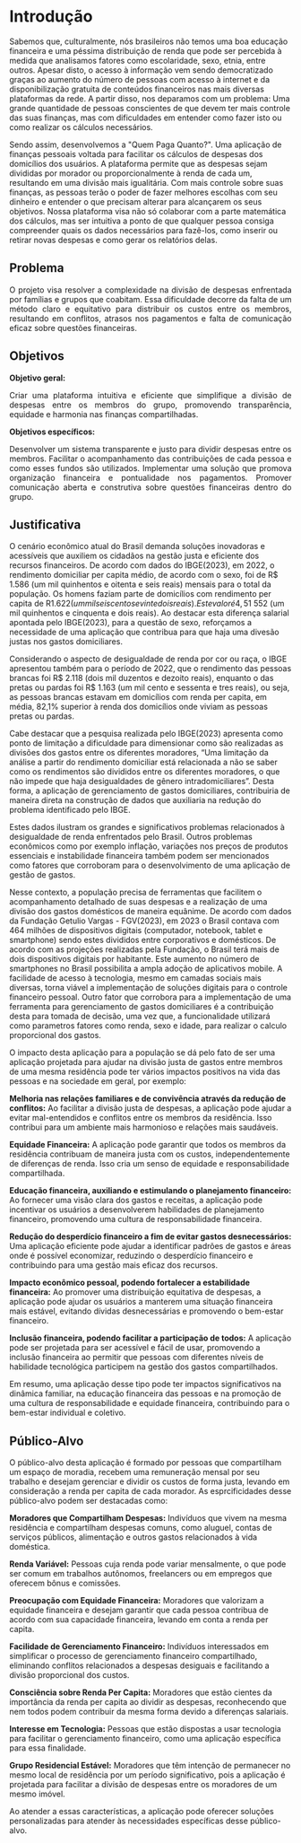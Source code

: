 # Introdução

Sabemos que, culturalmente, nós brasileiros não temos uma boa educação financeira e uma péssima distribuição de renda que pode ser percebida à medida que analisamos fatores como escolaridade, sexo, etnia, entre outros. Apesar disto, o acesso à informação vem sendo democratizado graças ao aumento do número de pessoas com acesso à internet e da disponibilização gratuita de conteúdos financeiros nas mais diversas plataformas da rede. A partir disso, nos deparamos com um problema: Uma grande quantidade de pessoas conscientes de que devem ter mais controle das suas finanças, mas com dificuldades em entender como fazer isto ou como realizar os cálculos necessários.

Sendo assim, desenvolvemos a "Quem Paga Quanto?". Uma aplicação de finanças pessoais voltada para facilitar os cálculos de despesas dos domicílios dos usuários. A plataforma permite que as despesas sejam divididas por morador ou proporcionalmente à renda de cada um, resultando em uma divisão mais igualitária. Com mais controle sobre suas finanças, as pessoas terão o poder de fazer melhores escolhas com seu dinheiro e entender o que precisam alterar para alcançarem os seus objetivos. Nossa plataforma visa não só colaborar com a parte matemática dos cálculos, mas ser intuitiva a ponto de que qualquer pessoa consiga compreender quais os dados necessários para fazê-los, como inserir ou retirar novas despesas e como gerar os relatórios delas.

## Problema
<p align="justify">O projeto visa resolver a complexidade na divisão de despesas enfrentada por famílias e grupos que coabitam. Essa dificuldade decorre da falta de um método claro e equitativo para distribuir os custos entre os membros, resultando em conflitos, atrasos nos pagamentos e falta de comunicação eficaz sobre questões financeiras.</p>

## Objetivos

<strong>Objetivo geral:</strong>
<p align="justify">Criar uma plataforma intuitiva e eficiente que simplifique a divisão de despesas entre os membros do grupo, promovendo transparência, equidade e harmonia nas finanças compartilhadas.</p>

<strong>Objetivos específicos:</strong>
<p align="justify">Desenvolver um sistema transparente e justo para dividir despesas entre os membros.
Facilitar o acompanhamento das contribuições de cada pessoa e como esses fundos são utilizados.
Implementar uma solução que promova organização financeira e pontualidade nos pagamentos.
Promover comunicação aberta e construtiva sobre questões financeiras dentro do grupo.</p>

## Justificativa

O cenário econômico atual do Brasil demanda soluções inovadoras e acessíveis que auxiliem os cidadãos na gestão justa e eficiente dos recursos financeiros. De acordo com dados do IBGE(2023), em 2022, o rendimento domiciliar per capita médio, de acordo com o sexo, foi de R$ 1.586 (um mil quinhentos e oitenta e seis reais) mensais para o total da população.
 Os homens faziam parte de domicílios com rendimento per capita de R$1.622 (um mil seiscentos e vinte dois reais). Este valor é 4,5% maior do que o valor encontrado para as mulheres, R$1 552 (um mil quinhentos e cinquenta e dois reais). 
Ao destacar esta diferença salarial apontada pelo IBGE(2023), para a questão de sexo, reforçamos a necessidade de uma aplicação que contribua para que haja uma divesão justas nos gastos domiciliares.

Considerando o aspecto de desigualdade de renda por cor ou raça, o IBGE apresentou também para o  período de 2022, que  o rendimento das pessoas brancas foi R$ 2.118 (dois mil duzentos e dezoito reais), enquanto o das pretas ou pardas foi R$ 1.163 (um mil cento e sessenta e tres reais), ou seja, as pessoas brancas estavam em domicílios com renda per capita, em média, 82,1% superior à renda dos domicílios onde viviam as pessoas pretas ou pardas. 

Cabe destacar que a pesquisa realizada pelo IBGE(2023) apresenta como ponto de limitação a dificuldade para dimensionar como são realizadas as divisões dos gastos entre os diferentes moradores, “Uma limitação da análise a partir do rendimento domiciliar está relacionada a não se saber como os rendimentos são divididos entre os diferentes moradores, o que não impede que haja desigualdades de gênero intradomiciliares”.
Desta forma, a aplicação de gerenciamento de gastos domiciliares, contribuiria de maneira direta na construção de dados que  auxiliaria  na redução do problema identificado pelo IBGE.

Estes dados ilustram os grandes e significativos problemas relacionados à desigualdade de renda enfrentados pelo Brasil.  Outros problemas econômicos como por exemplo inflação, variações nos preços de produtos essenciais e instabilidade financeira também podem ser mencionados como fatores que corroboram para o desenvolvimento de uma aplicação de gestão de gastos.

Nesse contexto, a população precisa de ferramentas que facilitem o acompanhamento detalhado de suas despesas e a realização de uma divisão dos gastos domésticos  de maneira equânime.
De acordo com dados da Fundação Getulio Vargas - FGV(2023), em 2023 o Brasil contava com 464 milhões de dispositivos digitais  (computador, notebook, tablet e smartphone) sendo estes divididos entre corporativos e domésticos. De acordo com as projeções realizadas pela Fundação, o Brasil terá mais de dois dispositivos digitais por habitante.
Este aumento no número de smartphones no Brasil possibilita a ampla adoção de aplicativos mobile. A facilidade de acesso à tecnologia, mesmo em camadas sociais mais diversas, torna viável a implementação de soluções digitais para o controle financeiro pessoal.
Outro fator que corrobora para a implementação de uma ferramenta para gerenciamento de gastos domiciliares é a  contribuição desta para tomada de decisão, uma vez que, a funcionalidade utilizará como parametros fatores como renda, sexo e idade, para realizar o  calculo proporcional dos gastos.

O impacto desta aplicação para a população se dá pelo fato de ser uma aplicação projetada para ajudar na divisão justa de gastos entre membros de uma mesma residência pode ter vários impactos positivos na vida das pessoas e na sociedade em geral, por exemplo:

**Melhoria nas relações familiares e de convivência através da redução de conflitos:** Ao facilitar a divisão justa de despesas, a aplicação pode ajudar a evitar mal-entendidos e conflitos entre os membros da residência. Isso contribui para um ambiente mais harmonioso e relações mais saudáveis.

**Equidade Financeira:** A aplicação pode garantir que todos os membros da residência contribuam de maneira justa com os custos, independentemente de diferenças de renda. Isso cria um senso de equidade e responsabilidade compartilhada.

**Educação financeira, auxiliando e estimulando o planejamento financeiro:** Ao fornecer uma visão clara dos gastos e receitas, a aplicação pode incentivar os usuários a desenvolverem habilidades de planejamento financeiro, promovendo uma cultura de responsabilidade financeira.

**Redução do desperdício financeiro a fim de evitar gastos desnecessários:** Uma aplicação eficiente pode ajudar a identificar padrões de gastos e áreas onde é possível economizar, reduzindo o desperdício financeiro e contribuindo para uma gestão mais eficaz dos recursos.

**Impacto econômico pessoal, podendo fortalecer a estabilidade financeira:** Ao promover uma distribuição equitativa de despesas, a aplicação pode ajudar os usuários a manterem uma situação financeira mais estável, evitando dívidas desnecessárias e promovendo o bem-estar financeiro.

**Inclusão financeira, podendo facilitar a participação de todos:** A aplicação pode ser projetada para ser acessível e fácil de usar, promovendo a inclusão financeira ao permitir que pessoas com diferentes níveis de habilidade tecnológica participem na gestão dos gastos compartilhados.

Em resumo, uma aplicação desse tipo pode ter impactos significativos na dinâmica familiar, na educação financeira das pessoas e na promoção de uma cultura de responsabilidade e equidade financeira, contribuindo para o bem-estar individual e coletivo.

## Público-Alvo
O público-alvo desta aplicação é formado por pessoas que compartilham um espaço de moradia, recebem uma remuneração mensal por seu trabalho e desejam gerenciar e dividir os custos de forma justa, levando em consideração a renda per capita de cada morador. As esprcificidades desse público-alvo podem ser destacadas como:

**Moradores que Compartilham Despesas:** Indivíduos que vivem na mesma residência e compartilham despesas comuns, como aluguel, contas de serviços públicos, alimentação e outros gastos relacionados à vida doméstica.

**Renda Variável:** Pessoas cuja renda pode variar mensalmente, o que pode ser comum em trabalhos autônomos, freelancers ou em empregos que oferecem bônus e comissões.

**Preocupação com Equidade Financeira:** Moradores que valorizam a equidade financeira e desejam garantir que cada pessoa contribua de acordo com sua capacidade financeira, levando em conta a renda per capita.

**Facilidade de Gerenciamento Financeiro:** Indivíduos interessados em simplificar o processo de gerenciamento financeiro compartilhado, eliminando conflitos relacionados a despesas desiguais e facilitando a divisão proporcional dos custos.

**Consciência sobre Renda Per Capita:** Moradores que estão cientes da importância da renda per capita ao dividir as despesas, reconhecendo que nem todos podem contribuir da mesma forma devido a diferenças salariais.

**Interesse em Tecnologia:** Pessoas que estão dispostas a usar tecnologia para facilitar o gerenciamento financeiro, como uma aplicação específica para essa finalidade.

**Grupo Residencial Estável:** Moradores que têm intenção de permanecer no mesmo local de residência por um período significativo, pois a aplicação é projetada para facilitar a divisão de despesas entre os moradores de um mesmo imóvel.

Ao atender a essas características, a aplicação pode oferecer soluções personalizadas para atender às necessidades específicas desse público-alvo.
